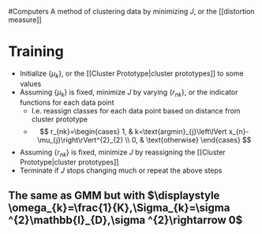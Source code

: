 #Computers 
A method of clustering data by minimizing $\displaystyle J$, or the [[distortion measure]]
# Training
* Initialize $\displaystyle \left\{ \mu_{k} \right\}$, or the [[Cluster Prototype|cluster prototypes]] to some values
* Assuming $\displaystyle \left\{ \mu_{k} \right\}$ is fixed, minimize $\displaystyle J$ by varying $\displaystyle \left\{ r_{nk} \right\}$, or the indicator functions for each data point
	* I.e. reassign classes for each data point based on distance from cluster prototype
	* $$
r_{nk}=\begin{cases}
1, & k=\text{argmin}_{j}\left\lVert x_{n}-\mu_{j}\right\rVert^{2}_{2} \\
0, & \text{otherwise}
\end{cases}
$$
* Assuming $\displaystyle \left\{ r_{nk} \right\}$ is fixed, minimize $\displaystyle J$ by reassigning the [[Cluster Prototype|cluster prototypes]]
* Terminate if $\displaystyle J$ stops changing much or repeat the above steps
## The same as GMM but with $\displaystyle \omega_{k}=\frac{1}{K},\Sigma_{k}=\sigma ^{2}\mathbb{I}_{D},\sigma ^{2}\rightarrow 0$